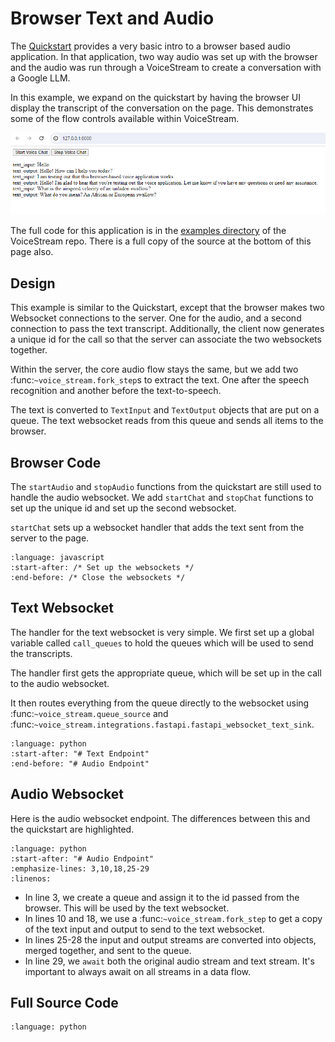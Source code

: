 # Browser Text and Audio

The [Quickstart](../getting_started/index) provides a very basic intro to a browser based audio application.  In that 
application, two way audio was set up with the browser and the audio was run through a VoiceStream to create a conversation
with a Google LLM.

In this example, we expand on the quickstart by having the browser UI display the transcript of the conversation on the page.
This demonstrates some of the flow controls available within VoiceStream.

![browser_with_text](./browser_with_text.png)

The full code for this application is in the [examples directory](https://github.com/DaveDeCaprio/voice-stream/blob/main/examples/quickstart.py) 
of the VoiceStream repo.  There is a full copy of the source at the bottom of this page also.

## Design

This example is similar to the Quickstart, except that the browser makes two Websocket connections to the server.  One 
for the audio, and a second connection to pass the text transcript.  Additionally, the client now generates a unique
id for the call so that the server can associate the two websockets together. 

Within the server, the core audio flow stays the same, but we add two :func:`~voice_stream.fork_step`s to extract the 
text.  One after the speech recognition and another before the text-to-speech.

The text is converted to `TextInput` and `TextOutput` objects that are put on a queue.  The text websocket reads from 
this queue and sends all items to the browser.

## Browser Code

The `startAudio` and `stopAudio` functions from the quickstart are still used to handle the audio websocket.  We add
`startChat` and `stopChat` functions to set up the unique id and set up the second websocket.

`startChat` sets up a websocket handler that adds the text sent from the server to the page.

```{literalinclude} ../../examples/browser.py
:language: javascript
:start-after: /* Set up the websockets */
:end-before: /* Close the websockets */
```

## Text Websocket

The handler for the text websocket is very simple.  We first set up a global variable called `call_queues` to hold the 
queues which will be used to send the transcripts.  

The handler first gets the appropriate queue, which will be set up in the call to the audio websocket.

It then routes everything from the queue directly to the websocket using :func:`~voice_stream.queue_source` and 
:func:`~voice_stream.integrations.fastapi.fastapi_websocket_text_sink`.

```{literalinclude} ../../examples/browser.py
:language: python
:start-after: "# Text Endpoint"
:end-before: "# Audio Endpoint"
```

## Audio Websocket

Here is the audio websocket endpoint.  The differences between this and the quickstart are highlighted.

```{literalinclude} ../../examples/browser.py
:language: python
:start-after: "# Audio Endpoint"
:emphasize-lines: 3,10,18,25-29
:linenos:
```

* In line 3, we create a queue and assign it to the id passed from the browser.  This will be used by the text websocket.
* In lines 10 and 18, we use a :func:`~voice_stream.fork_step` to get a copy of the text input and output to send to the text websocket.
* In lines 25-28 the input and output streams are converted into objects, merged together, and sent to the queue.
* In line 29, we `await` both the original audio stream and text stream.  It's important to always await on all streams in a data flow. 

## Full Source Code

```{literalinclude} ../../examples/browser.py
:language: python
```


